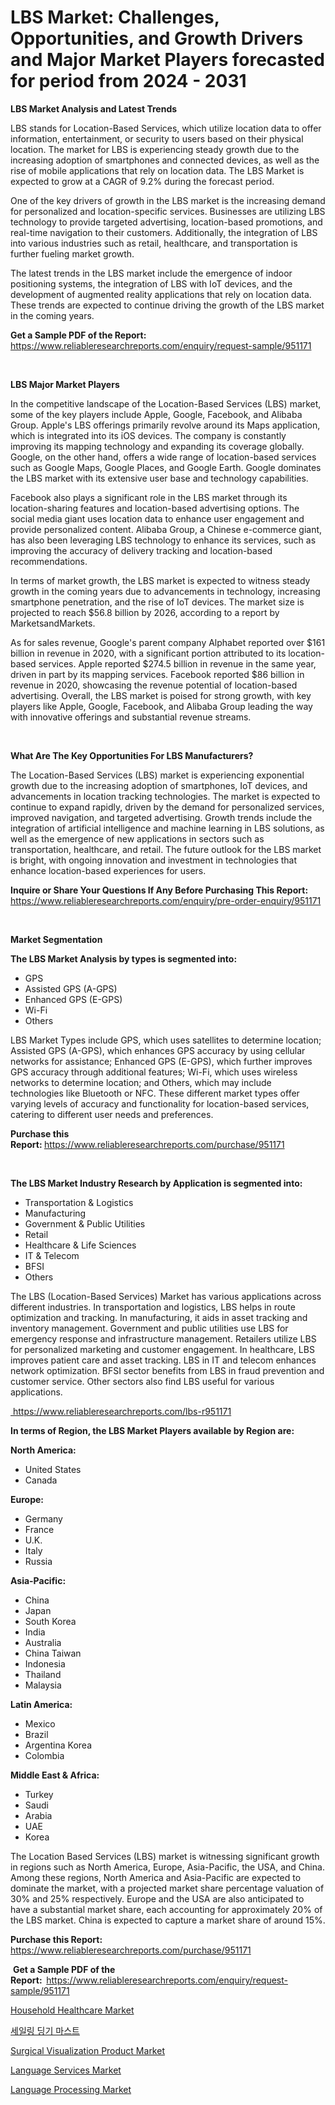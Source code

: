 <p><h1>LBS Market: Challenges, Opportunities, and Growth Drivers and Major Market Players forecasted for period from 2024 - 2031</h1></p><p><strong>LBS Market Analysis and Latest Trends</strong></p>
<p><p>LBS stands for Location-Based Services, which utilize location data to offer information, entertainment, or security to users based on their physical location. The market for LBS is experiencing steady growth due to the increasing adoption of smartphones and connected devices, as well as the rise of mobile applications that rely on location data. The LBS Market is expected to grow at a CAGR of 9.2% during the forecast period.</p><p>One of the key drivers of growth in the LBS market is the increasing demand for personalized and location-specific services. Businesses are utilizing LBS technology to provide targeted advertising, location-based promotions, and real-time navigation to their customers. Additionally, the integration of LBS into various industries such as retail, healthcare, and transportation is further fueling market growth.</p><p>The latest trends in the LBS market include the emergence of indoor positioning systems, the integration of LBS with IoT devices, and the development of augmented reality applications that rely on location data. These trends are expected to continue driving the growth of the LBS market in the coming years.</p></p>
<p><strong>Get a Sample PDF of the Report:&nbsp;</strong> <a href="https://www.reliableresearchreports.com/enquiry/request-sample/951171">https://www.reliableresearchreports.com/enquiry/request-sample/951171</a></p>
<p>&nbsp;</p>
<p><strong>LBS Major Market Players</strong></p>
<p><p>In the competitive landscape of the Location-Based Services (LBS) market, some of the key players include Apple, Google, Facebook, and Alibaba Group. Apple's LBS offerings primarily revolve around its Maps application, which is integrated into its iOS devices. The company is constantly improving its mapping technology and expanding its coverage globally. Google, on the other hand, offers a wide range of location-based services such as Google Maps, Google Places, and Google Earth. Google dominates the LBS market with its extensive user base and technology capabilities.</p><p>Facebook also plays a significant role in the LBS market through its location-sharing features and location-based advertising options. The social media giant uses location data to enhance user engagement and provide personalized content. Alibaba Group, a Chinese e-commerce giant, has also been leveraging LBS technology to enhance its services, such as improving the accuracy of delivery tracking and location-based recommendations.</p><p>In terms of market growth, the LBS market is expected to witness steady growth in the coming years due to advancements in technology, increasing smartphone penetration, and the rise of IoT devices. The market size is projected to reach $56.8 billion by 2026, according to a report by MarketsandMarkets. </p><p>As for sales revenue, Google's parent company Alphabet reported over $161 billion in revenue in 2020, with a significant portion attributed to its location-based services. Apple reported $274.5 billion in revenue in the same year, driven in part by its mapping services. Facebook reported $86 billion in revenue in 2020, showcasing the revenue potential of location-based advertising. Overall, the LBS market is poised for strong growth, with key players like Apple, Google, Facebook, and Alibaba Group leading the way with innovative offerings and substantial revenue streams.</p></p>
<p>&nbsp;</p>
<p><strong>What Are The Key Opportunities For LBS Manufacturers?</strong></p>
<p><p>The Location-Based Services (LBS) market is experiencing exponential growth due to the increasing adoption of smartphones, IoT devices, and advancements in location tracking technologies. The market is expected to continue to expand rapidly, driven by the demand for personalized services, improved navigation, and targeted advertising. Growth trends include the integration of artificial intelligence and machine learning in LBS solutions, as well as the emergence of new applications in sectors such as transportation, healthcare, and retail. The future outlook for the LBS market is bright, with ongoing innovation and investment in technologies that enhance location-based experiences for users.</p></p>
<p><strong>Inquire or Share Your Questions If Any Before Purchasing This Report:</strong> <a href="https://www.reliableresearchreports.com/enquiry/pre-order-enquiry/951171">https://www.reliableresearchreports.com/enquiry/pre-order-enquiry/951171</a></p>
<p>&nbsp;</p>
<p><strong>Market Segmentation</strong></p>
<p><strong>The LBS Market Analysis by types is segmented into:</strong></p>
<p><ul><li>GPS</li><li>Assisted GPS (A-GPS)</li><li>Enhanced GPS (E-GPS)</li><li>Wi-Fi</li><li>Others</li></ul></p>
<p><p>LBS Market Types include GPS, which uses satellites to determine location; Assisted GPS (A-GPS), which enhances GPS accuracy by using cellular networks for assistance; Enhanced GPS (E-GPS), which further improves GPS accuracy through additional features; Wi-Fi, which uses wireless networks to determine location; and Others, which may include technologies like Bluetooth or NFC. These different market types offer varying levels of accuracy and functionality for location-based services, catering to different user needs and preferences.</p></p>
<p><strong>Purchase this Report:&nbsp;</strong><a href="https://www.reliableresearchreports.com/purchase/951171">https://www.reliableresearchreports.com/purchase/951171</a></p>
<p>&nbsp;</p>
<p><strong>The LBS Market Industry Research by Application is segmented into:</strong></p>
<p><ul><li>Transportation & Logistics</li><li>Manufacturing</li><li>Government & Public Utilities</li><li>Retail</li><li>Healthcare & Life Sciences</li><li>IT & Telecom</li><li>BFSI</li><li>Others</li></ul></p>
<p><p>The LBS (Location-Based Services) Market has various applications across different industries. In transportation and logistics, LBS helps in route optimization and tracking. In manufacturing, it aids in asset tracking and inventory management. Government and public utilities use LBS for emergency response and infrastructure management. Retailers utilize LBS for personalized marketing and customer engagement. In healthcare, LBS improves patient care and asset tracking. LBS in IT and telecom enhances network optimization. BFSI sector benefits from LBS in fraud prevention and customer service. Other sectors also find LBS useful for various applications.</p></p>
<p><a href="https://www.reliableresearchreports.com/lbs-r951171">&nbsp;https://www.reliableresearchreports.com/lbs-r951171</a></p>
<p><strong>In terms of Region, the LBS Market Players available by Region are:</strong></p>
<p>
    <p> <strong> North America: </strong>
        <ul>
            <li>United States</li>
            <li>Canada</li>
        </ul>
        </p> 
    <p> <strong> Europe: </strong>
        <ul>
            <li>Germany</li>
            <li>France</li>
            <li>U.K.</li>
            <li>Italy</li>
            <li>Russia</li>
        </ul>
        </p> 
    <p> <strong> Asia-Pacific: </strong>
        <ul>
            <li>China</li>
            <li>Japan</li>
            <li>South Korea</li>
            <li>India</li>
            <li>Australia</li>
            <li>China Taiwan</li>
            <li>Indonesia</li>
            <li>Thailand</li>
            <li>Malaysia</li>
        </ul>
        </p> 
    <p> <strong> Latin America: </strong>
        <ul>
            <li>Mexico</li>
            <li>Brazil</li>
            <li>Argentina Korea</li>
            <li>Colombia</li>
        </ul>
        </p> 
    <p> <strong> Middle East & Africa: </strong>
        <ul>
            <li>Turkey</li>
            <li>Saudi</li>
            <li>Arabia</li>
            <li>UAE</li>
            <li>Korea</li>
        </ul>
    </p>
    </p>
<p><p>The Location Based Services (LBS) market is witnessing significant growth in regions such as North America, Europe, Asia-Pacific, the USA, and China. Among these regions, North America and Asia-Pacific are expected to dominate the market, with a projected market share percentage valuation of 30% and 25% respectively. Europe and the USA are also anticipated to have a substantial market share, each accounting for approximately 20% of the LBS market. China is expected to capture a market share of around 15%.</p></p>
<p><strong>Purchase this Report: </strong><a href="https://www.reliableresearchreports.com/purchase/951171">https://www.reliableresearchreports.com/purchase/951171</a></p>
<p>&nbsp;<strong>Get a Sample PDF of the Report:&nbsp;&nbsp;</strong><a href="https://www.reliableresearchreports.com/enquiry/request-sample/951171">https://www.reliableresearchreports.com/enquiry/request-sample/951171</a></p>
<p><strong></strong></p>
<p><p><a href="https://www.linkedin.com/pulse/decoding-household-healthcare-market-metrics-share-trends-growth-kv8df">Household Healthcare Market</a></p><p><a href="https://github.com/durgin521/Market-Research-Report-List-1/blob/main/681432851657.md">세일링 딩기 마스트</a></p><p><a href="https://www.linkedin.com/pulse/surgical-visualization-product-market-competitive-analysis-xy2me">Surgical Visualization Product Market</a></p><p><a href="https://github.com/seekum/Market-Research-Report-List-2/blob/main/language-services-market.md">Language Services Market</a></p><p><a href="https://github.com/timeliteaut/Market-Research-Report-List-2/blob/main/language-processing-market.md">Language Processing Market</a></p></p>